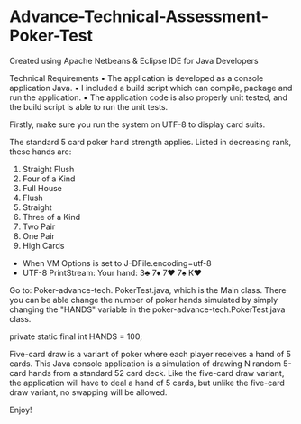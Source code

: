 # Advance-Technical-Assessment-Poker-Test
Created using Apache Netbeans & Eclipse IDE for Java Developers

Technical Requirements
▪ The application is developed as a console application Java.
▪ I included a build script which can compile, package and run the application.
▪ The application code is also properly unit tested, and the build script is able to run the unit tests.


Firstly, make sure you run the system on UTF-8 to display card suits.

The standard 5 card poker hand strength applies. Listed in decreasing rank, these hands are:
1. Straight Flush
2. Four of a Kind
3. Full House
4. Flush
5. Straight
6. Three of a Kind
7. Two Pair
8. One Pair
9. High Cards

  * When VM Options is set to J-DFile.encoding=utf-8
  * UTF-8 PrintStream: 
    Your hand:  3♣ 7♦ 7♥ 7♠ K♥

Go to: Poker-advance-tech.
PokerTest.java, which is the Main class.
There you can be able change the number of poker hands simulated by simply changing the "HANDS" variable in the poker-advance-tech.PokerTest.java class.

private static final int HANDS = 100;

Five-card draw is a variant of poker where each player receives a hand of 5 cards. This Java console application is a simulation of drawing N random 5-card hands from a standard 52 card deck. Like the five-card draw variant, the application will have to deal a hand of 5 cards, but unlike the five-card draw variant, no swapping will be allowed.

Enjoy!
